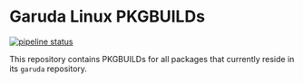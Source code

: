 # Garuda Linux PKGBUILDs

[![pipeline status](https://gitlab.com/garuda-linux/pkgbuilds/badges/main/pipeline.svg)](https://gitlab.com/garuda-linux/pkgbuilds/-/commits/main)

This repository contains PKGBUILDs for all packages that currently reside in its `garuda` repository.
